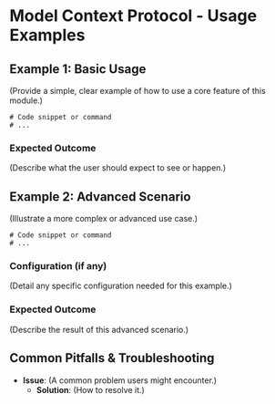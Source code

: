 # Model Context Protocol - Usage Examples

## Example 1: Basic Usage

(Provide a simple, clear example of how to use a core feature of this module.)

```
# Code snippet or command
# ...
```

### Expected Outcome

(Describe what the user should expect to see or happen.)

## Example 2: Advanced Scenario

(Illustrate a more complex or advanced use case.)

```
# Code snippet or command
# ...
```

### Configuration (if any)

(Detail any specific configuration needed for this example.)

### Expected Outcome

(Describe the result of this advanced scenario.)

## Common Pitfalls & Troubleshooting

- **Issue**: (A common problem users might encounter.)
  - **Solution**: (How to resolve it.) 